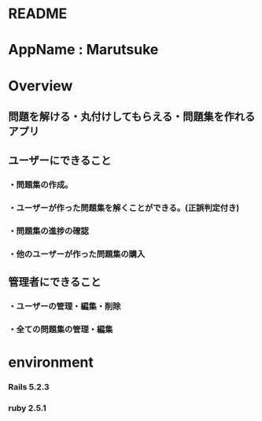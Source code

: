 # README

# AppName : Marutsuke

# Overview

## 問題を解ける・丸付けしてもらえる・問題集を作れるアプリ

## ユーザーにできること

### ・問題集の作成。

### ・ユーザーが作った問題集を解くことができる。(正誤判定付き)

### ・問題集の進捗の確認

### ・他のユーザーが作った問題集の購入

## 管理者にできること

### ・ユーザーの管理・編集・削除

### ・全ての問題集の管理・編集


# environment

### Rails 5.2.3

### ruby 2.5.1

